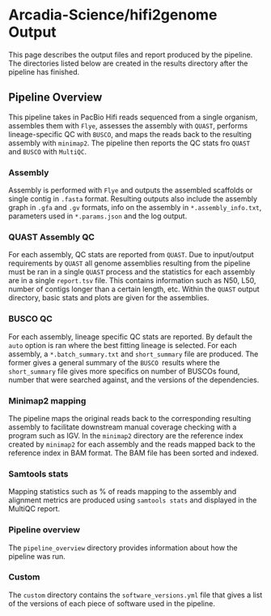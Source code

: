 # Arcadia-Science/hifi2genome Output

This page describes the output files and report produced by the pipeline. The directories listed below are created in the results directory after the pipeline has finished.

## Pipeline Overview

This pipeline takes in PacBio Hifi reads sequenced from a single organism, assembles them with `Flye`, assesses the assembly with `QUAST`, performs lineage-specific QC with `BUSCO`, and maps the reads back to the resulting assembly with `minimap2`. The pipeline then reports the QC stats fro `QUAST` and `BUSCO` with `MultiQC`.

### Assembly

Assembly is performed with `Flye` and outputs the assembled scaffolds or single contig in `.fasta` format. Resulting outputs also include the assembly graph in `.gfa` and `.gv` formats, info on the assembly in `*.assembly_info.txt`, parameters used in `*.params.json` and the log output.

### QUAST Assembly QC

For each assembly, QC stats are reported from `QUAST`. Due to input/output requirements by `QUAST` all genome assemblies resulting from the pipeline must be ran in a single `QUAST` process and the statistics for each assembly are in a single `report.tsv` file. This contains information such as N50, L50, number of contigs longer than a certain length, etc. Within the `QUAST` output directory, basic stats and plots are given for the assemblies.

### BUSCO QC

For each assembly, lineage specific QC stats are reported. By default the `auto` option is ran where the best fitting lineage is selected. For each assembly, a `*.batch_summary.txt` and `short_summary` file are produced. The former gives a general summary of the `BUSCO `results where the `short_summary` file gives more specifics on number of BUSCOs found, number that were searched against, and the versions of the dependencies.

### Minimap2 mapping

The pipeline maps the original reads back to the corresponding resulting assembly to facilitate downstream manual coverage checking with a program such as IGV. In the `minimap2` directory are the reference index created by `minimap2` for each assembly and the reads mapped back to the reference index in BAM format. The BAM file has been sorted and indexed.

### Samtools stats

Mapping statistics such as % of reads mapping to the assembly and alignment metrics are produced using `samtools stats` and displayed in the MultiQC report. 

### Pipeline overview

The `pipeline_overview` directory provides information about how the pipeline was run.

### Custom

The `custom` directory contains the `software_versions.yml` file that gives a list of the versions of each piece of software used in the pipeline.
